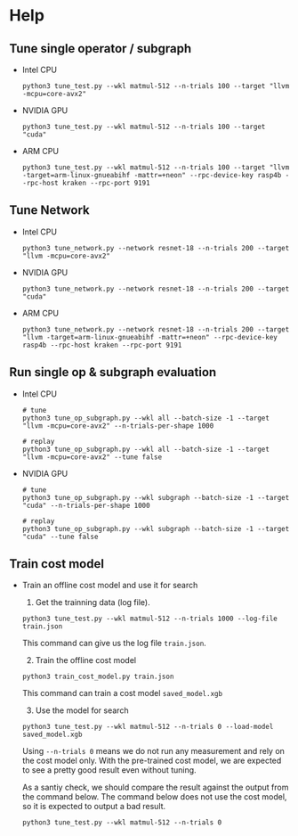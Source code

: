 # Help
## Tune single operator / subgraph

- Intel CPU  
  ```
  python3 tune_test.py --wkl matmul-512 --n-trials 100 --target "llvm -mcpu=core-avx2"
  ```

- NVIDIA GPU  
  ```
  python3 tune_test.py --wkl matmul-512 --n-trials 100 --target "cuda"
  ```

- ARM CPU  
  ```
  python3 tune_test.py --wkl matmul-512 --n-trials 100 --target "llvm -target=arm-linux-gnueabihf -mattr=+neon" --rpc-device-key rasp4b --rpc-host kraken --rpc-port 9191
  ```

## Tune Network
- Intel CPU  
  ```
  python3 tune_network.py --network resnet-18 --n-trials 200 --target "llvm -mcpu=core-avx2"
  ```

- NVIDIA GPU  
  ```
  python3 tune_network.py --network resnet-18 --n-trials 200 --target "cuda"
  ```

- ARM CPU  
  ```
  python3 tune_network.py --network resnet-18 --n-trials 200 --target "llvm -target=arm-linux-gnueabihf -mattr=+neon" --rpc-device-key rasp4b --rpc-host kraken --rpc-port 9191
  ```

## Run single op & subgraph evaluation
- Intel CPU
  ```
  # tune
  python3 tune_op_subgraph.py --wkl all --batch-size -1 --target "llvm -mcpu=core-avx2" --n-trials-per-shape 1000 

  # replay
  python3 tune_op_subgraph.py --wkl all --batch-size -1 --target "llvm -mcpu=core-avx2" --tune false
  ```

- NVIDIA GPU
  ```
  # tune
  python3 tune_op_subgraph.py --wkl subgraph --batch-size -1 --target "cuda" --n-trials-per-shape 1000 

  # replay
  python3 tune_op_subgraph.py --wkl subgraph --batch-size -1 --target "cuda" --tune false
  ```

## Train cost model
- Train an offline cost model and use it for search
  1.  Get the trainning data (log file).
  ```
  python3 tune_test.py --wkl matmul-512 --n-trials 1000 --log-file train.json
  ```
  This command can give us the log file `train.json`.

  2. Train the offline cost model
  ```
  python3 train_cost_model.py train.json
  ```
  This command can train a cost model `saved_model.xgb`

  3. Use the model for search
  ```
  python3 tune_test.py --wkl matmul-512 --n-trials 0 --load-model saved_model.xgb
  ```
  Using `--n-trials 0` means we do not run any measurement and rely on the cost model only.
  With the pre-trained cost model, we are expected to see a pretty good result even without tuning.

  As a santiy check, we should compare the result against the output from the command below.
  The command below does not use the cost model, so it is expected to output a bad result.
  ```
  python3 tune_test.py --wkl matmul-512 --n-trials 0
  ```

